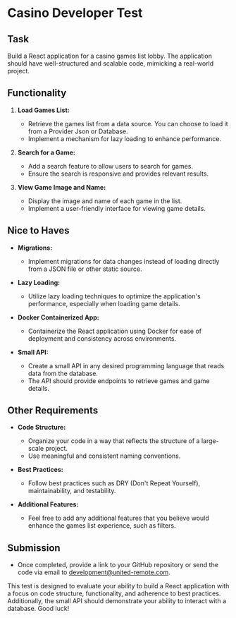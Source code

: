 # Casino Developer Test

## Task

Build a React application for a casino games list lobby. The application should have well-structured and scalable code, mimicking a real-world project.

## Functionality

1. **Load Games List:**
   - Retrieve the games list from a data source. You can choose to load it from a Provider Json or Database.
   - Implement a mechanism for lazy loading to enhance performance.

2. **Search for a Game:**
   - Add a search feature to allow users to search for games.
   - Ensure the search is responsive and provides relevant results.

3. **View Game Image and Name:**
   - Display the image and name of each game in the list.
   - Implement a user-friendly interface for viewing game details.

## Nice to Haves

- **Migrations:**
  - Implement migrations for data changes instead of loading directly from a JSON file or other static source.

- **Lazy Loading:**
  - Utilize lazy loading techniques to optimize the application's performance, especially when loading game details.

- **Docker Containerized App:**
  - Containerize the React application using Docker for ease of deployment and consistency across environments.

- **Small API:**
  - Create a small API in any desired programming language that reads data from the database.
  - The API should provide endpoints to retrieve games and game details.

## Other Requirements

- **Code Structure:**
  - Organize your code in a way that reflects the structure of a large-scale project.
  - Use meaningful and consistent naming conventions.

- **Best Practices:**
  - Follow best practices such as DRY (Don't Repeat Yourself), maintainability, and testability.

- **Additional Features:**
  - Feel free to add any additional features that you believe would enhance the games list experience, such as filters.

## Submission

- Once completed, provide a link to your GitHub repository or send the code via email to <development@united-remote.com>.

This test is designed to evaluate your ability to build a React application with a focus on code structure, functionality, and adherence to best practices. Additionally, the small API should demonstrate your ability to interact with a database. Good luck!
